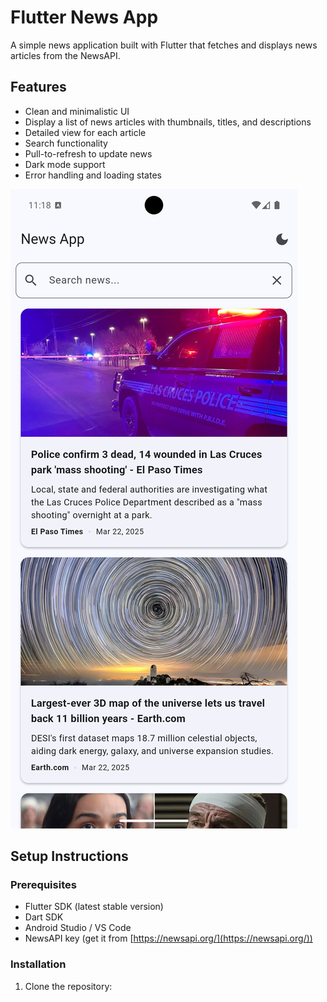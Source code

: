 # Flutter News App

A simple news application built with Flutter that fetches and displays news articles from the NewsAPI.

## Features

- Clean and minimalistic UI
- Display a list of news articles with thumbnails, titles, and descriptions
- Detailed view for each article
- Search functionality
- Pull-to-refresh to update news
- Dark mode support
- Error handling and loading states

![App Screenshot](screenshots/app.png)

## Setup Instructions

### Prerequisites

- Flutter SDK (latest stable version)
- Dart SDK
- Android Studio / VS Code
- NewsAPI key (get it from [https://newsapi.org/](https://newsapi.org/))

### Installation

1. Clone the repository:

